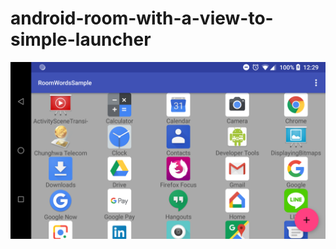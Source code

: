 # android-room-with-a-view-to-simple-launcher

![screenshot](screenshots/device-2018-06-12-002913.png)